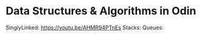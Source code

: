 # Data Structures & Algorithms in Odin

SinglyLinked: https://youtu.be/AHMR94PTnEs
Stacks: 
Queues: 